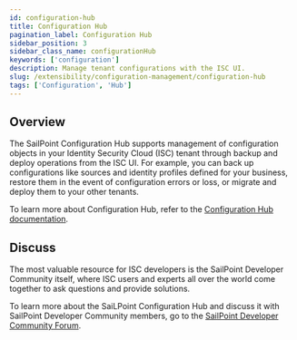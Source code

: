 ```yaml
---
id: configuration-hub
title: Configuration Hub
pagination_label: Configuration Hub
sidebar_position: 3
sidebar_class_name: configurationHub
keywords: ['configuration']
description: Manage tenant configurations with the ISC UI.
slug: /extensibility/configuration-management/configuration-hub
tags: ['Configuration', 'Hub']
---
```


## Overview

The SailPoint Configuration Hub supports management of configuration objects in your Identity Security Cloud (ISC) tenant through backup and deploy operations from the ISC UI. For example, you can back up configurations like sources and identity profiles defined for your business, restore them in the event of configuration errors or loss, or migrate and deploy them to your other tenants.

To learn more about Configuration Hub, refer to the [Configuration Hub documentation](https://documentation.sailpoint.com/saas/help/confighub/config_hub.html).

## Discuss

The most valuable resource for ISC developers is the SailPoint Developer Community itself, where ISC users and experts all over the world come together to ask questions and provide solutions.

To learn more about the SaiLPoint Configuration Hub and discuss it with SailPoint Developer Community members, go to the [SailPoint Developer Community Forum](https://platform.sailpoint.com).
